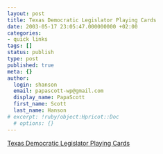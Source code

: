 ```yaml
---
layout: post
title: Texas Democratic Legislator Playing Cards
date: 2003-05-17 23:05:47.000000000 +02:00
categories:
- quick links
tags: []
status: publish
type: post
published: true
meta: {}
author:
  login: shanson
  email: papascott-wp@gmail.com
  display_name: PapaScott
  first_name: Scott
  last_name: Hanson
# excerpt: !ruby/object:Hpricot::Doc
  # options: {}
---
```

<p><a title="How to avoid a full house... available at a Homeland Security office near you" href="http://users3.ev1.net/~alankh/akhblog/DeckOfTexasDems.jpg">Texas Democratic Legislator Playing Cards</a></p>
